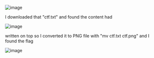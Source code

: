![image](https://github.com/biku34/CTF_writeups/assets/117967710/0610bfa7-0514-4bd2-9b88-9a8b007f1909)

I downloaded that "ctf.txt" and found the content had 

![image](https://github.com/biku34/CTF_writeups/assets/117967710/56e6e893-568f-4343-88f1-31b349b76d99)

written on top so I converted it to PNG file with
"mv ctf.txt ctf.png" and I found the flag 

![image](https://github.com/biku34/CTF_writeups/assets/117967710/526fbd21-1e6d-45ba-b2a2-d10236645cd8)


